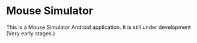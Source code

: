# Mouse Simulator

This is a Mouse Simulator Android application. It is still under development (Very early stages.)
